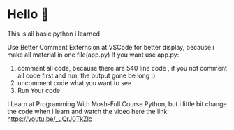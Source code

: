 # Hello 👋
This is all basic python i learned

Use Better Comment Externsion at VSCode for better display, because i make all material in one file(app.py)
If you want use app.py:
1. comment all code, because there are 540 line code , if you not comment all code first and run, the output gone be long :)
2. uncomment code what you want to see
3. Run Your code

I Learn at Programming With Mosh-Full Course Python, but i little bit change the code  when i learn and watch the video
here the link: https://youtu.be/_uQrJ0TkZlc
